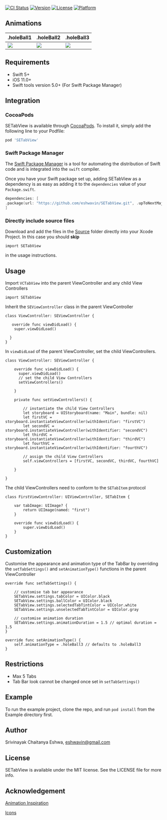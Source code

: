 [![CI Status](https://img.shields.io/travis/eshwavin/SETabView.svg?style=flat)](https://travis-ci.org/eshwavin/SETabView)
[![Version](https://img.shields.io/cocoapods/v/SETabView.svg?style=flat)](https://cocoapods.org/pods/SETabView)
[![License](https://img.shields.io/cocoapods/l/SETabView.svg?style=flat)](https://cocoapods.org/pods/SETabView)
[![Platform](https://img.shields.io/cocoapods/p/SETabView.svg?style=flat)](https://cocoapods.org/pods/SETabView)

## Animations

.holeBall1 | .holeBall2 | .holeBall3
---------| --------------|---------|
<img src="https://github.com/eshwavin/SETabView/blob/master/Gifs/HoleBall1.gif"> | <img src="https://github.com/eshwavin/SETabView/blob/master/Gifs/HoleBall2.gif"> | <img src="https://github.com/eshwavin/SETabView/blob/master/Gifs/HoleBall3.gif">

## Requirements

- Swift 5+
- iOS 11.0+
- Swift tools version 5.0+ (For Swift Package Manager)

## Integration

### CocoaPods

SETabView is available through [CocoaPods](https://cocoapods.org). To install
it, simply add the following line to your Podfile:

```ruby
pod 'SETabView'
```

### Swift Package Manager

The [Swift Package Manager](https://swift.org/package-manager/) is a tool for automating the distribution of Swift code and is integrated into the `swift` compiler.

Once you have your Swift package set up, adding SETabView as a dependency is as easy as adding it to the `dependencies` value of your `Package.swift`.

```swift
dependencies: [
.package(url: "https://github.com/eshwavin/SETabView.git", .upToNextMajor(from: "0.2.0"))
]
```

### Directly include source files

Download and add the files in the [Source](https://github.com/eshwavin/SETabView/tree/master/Source) folder directly into your Xcode Project. In this case you should **skip** 

```
import SETabView
```

in the usage instructions.

## Usage

Import `VCTabView` into the parent ViewController and any child View Controllers

```
import SETabView
```

Inherit the `SEViewController` class in the parent ViewController
```
class ViewController: SEViewController {

   override func viewDidLoad() {
    super.viewDidLoad()

  }
}
```

In  `viewDidLoad` of the parent ViewController, set the child ViewControllers.

```
class ViewController: SEViewController {
    
    override func viewDidLoad() {
      super.viewDidLoad()
      // set the child View Controllers
      setViewControllers()

    }

    private func setViewControllers() {
        
        // instantiate the child View Controllers
        let storyboard = UIStoryboard(name: "Main", bundle: nil)
        let firstVC = storyboard.instantiateViewController(withIdentifier: "firstVC")
        let secondVC = storyboard.instantiateViewController(withIdentifier: "secondVC")
        let thirdVC = storyboard.instantiateViewController(withIdentifier: "thirdVC")
        let fourthVC = storyboard.instantiateViewController(withIdentifier: "fourthVC")
        
        // assign the child View Controllers
        self.viewControllers = [firstVC, secondVC, thirdVC, fourthVC]
        
    }
   
}
```
The child ViewControllers need to conform to the `SETabItem` protocol

```
class FirstViewController: UIViewController, SETabItem {

    var tabImage: UIImage? {
        return UIImage(named: "first")
    }

    override func viewDidLoad() {
        super.viewDidLoad()
    }
}
```

## Customization

Customise the appearance and animation type of the TabBar by overriding the `setTabSettings()` and `setAnimationType()` functions in the parent ViewController
```
override func setTabSettings() {

    // customise tab bar appearance
    SETabView.settings.tabColor = UIColor.black
    SETabView.settings.ballColor = UIColor.black
    SETabView.settings.selectedTabTintColor = UIColor.white
    SETabView.settings.unselectedTabTintColor = UIColor.gray
    
    // customise animation duration
    SETabView.settings.animationDuration = 1.5 // optimal duration = 1.5
}

override func setAnimationType() {
    self.animationType = .holeBall3 // defaults to .holeBall3
}
```
## Restrictions

- Max 5 Tabs
- Tab Bar look cannot be changed once set in `setTabSettings()`

## Example

To run the example project, clone the repo, and run `pod install` from the Example directory first.

## Author

Srivinayak Chaitanya Eshwa, eshwavin@gmail.com

## License

SETabView is available under the MIT license. See the LICENSE file for more info.

## Acknowledgement

[Animation Inspiration](https://www.behance.net/gallery/79473185/25-Animated-Tab-Bar-Designs-for-Inspiration)

[Icons](https://www.flaticon.com/authors/nikita-golubev)
